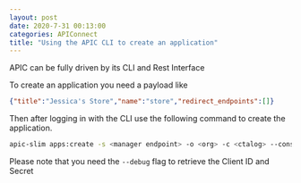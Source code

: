 ```yaml
---
layout: post
date: 2020-7-31 00:13:00
categories: APIConnect
title: "Using the APIC CLI to create an application"
---
```


APIC can be fully driven by its CLI and Rest Interface
<!--more-->
To create an application you need a payload like

```json
{"title":"Jessica's Store","name":"store","redirect_endpoints":[]}
```

Then after logging in with the CLI  use the following command to create the application.

```bash
apic-slim apps:create -s <manager endpoint> -o <org> -c <ctalog> --consumer-org <consumer-org>  --debug
```

Please note that you need the `--debug` flag to retrieve the Client ID and Secret
